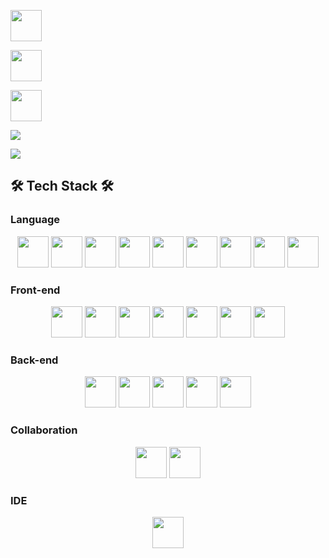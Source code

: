 <p align="center">
    <p>
        <a href="mailto:dhwngjs01@naver.com" target="_blank">
            <img src="https://img.shields.io/badge/dhwngjs01@naver.com-03C75A?style=flat-square&logo=naver&logoColor=ffffff" height=50px/>
        </a>
    </p>
    <p>
        <a href="https://dhwngjs01.github.io" target="_blank">
            <img src="https://img.shields.io/badge/My_Gitblog-181717?style=flat-square&logo=github&logoColor=ffffff" height=50px/>
        </a>
    </p>
    <p>
        <a href="https://dhwngjs01.github.io/portfolio" target="_blank">
            <img src="https://img.shields.io/badge/My_Portfolio-0d6dfd?style=flat-square&logo=airplayvideo&logoColor=ffffff" height=50px/>
        </a>
    </p>
    <p>
        <img src="https://github-readme-stats.vercel.app/api?username=dhwngjs01&show_icons=true&theme=react" />
    </p>
    <p>
        <img src="https://github-readme-stats.vercel.app/api/top-langs/?username=dhwngjs01&layout=compact&theme=react"/>
    </p>
</p>

## 🛠 Tech Stack 🛠

### Language

<p align="center">
    <img src="https://img.shields.io/badge/Java-007396?style=flat-square&logo=java&logoColor=ffffff" height=50px/>
    <img src="https://img.shields.io/badge/JavaScript-F7DF1E?style=flat-square&logo=javascript&logoColor=000000" height=50px/>
    <img src="https://img.shields.io/badge/TypeScript-3178C6?style=flat-square&logo=TypeScript&logoColor=ffffff" height=50px/>
    <img src="https://img.shields.io/badge/Python-3776AB?style=flat-square&logo=Python&logoColor=ffffff" height=50px/>
    <img src="https://img.shields.io/badge/PHP-777BB4?style=flat-square&logo=PHP&logoColor=ffffff" height=50px/>
    <img src="https://img.shields.io/badge/Perl-39457E?style=flat-square&logo=Perl&logoColor=ffffff" height=50px/>
    <img src="https://img.shields.io/badge/HTML5-E34F26?style=flat-square&logo=HTML5&logoColor=ffffff" height=50px/>
    <img src="https://img.shields.io/badge/CSS3-1572B6?style=flat-square&logo=CSS3&logoColor=ffffff" height=50px/>
    <img src="https://img.shields.io/badge/Markdown-000000?style=flat-square&logo=Markdown&logoColor=ffffff" height=50px/>
</p>

### Front-end

<p align="center">
    <img src="https://img.shields.io/badge/HTML5-E34F26?style=flat-square&logo=HTML5&logoColor=ffffff" height=50px/>
    <img src="https://img.shields.io/badge/CSS3-1572B6?style=flat-square&logo=CSS3&logoColor=ffffff" height=50px/>
    <img src="https://img.shields.io/badge/Bootstrap-7952B3?style=flat-square&logo=Bootstrap&logoColor=ffffff" height=50px/>
    <img src="https://img.shields.io/badge/React-61DAFB?style=flat-square&logo=React&logoColor=000000" height=50px/>
    <img src="https://img.shields.io/badge/React Native-61DAFB?style=flat-square&logo=React&logoColor=000000" height=50px/>
    <img src="https://img.shields.io/badge/Redux-764ABC?style=flat-square&logo=Redux&logoColor=ffffff" height=50px/>
    <img src="https://img.shields.io/badge/Styled Components-DB7093?style=flat-square&logo=Styled Components&logoColor=ffffff" height=50px/>
</p>

### Back-end

<p align="center">
    <img src="https://img.shields.io/badge/Node.js-339933?style=flat-square&logo=Node.js&logoColor=ffffff" height=50px/>
    <img src="https://img.shields.io/badge/Express-000000?style=flat-square&logo=Express&logoColor=ffffff" height=50px/>
    <img src="https://img.shields.io/badge/Spring-6DB33F?style=flat-square&logo=Spring&logoColor=ffffff" height=50px/>
    <img src="https://img.shields.io/badge/MySQL-4479A1?style=flat-square&logo=MySQL&logoColor=ffffff" height=50px/>
    <img src="https://img.shields.io/badge/Amazon AWS-232F3E?style=flat-square&logo=Amazon AWS&logoColor=ffffff" height=50px/>
</p>

### Collaboration

<p align="center">
    <img src="https://img.shields.io/badge/Git-F05032?style=flat-square&logo=Git&logoColor=ffffff" height=50px/>
    <img src="https://img.shields.io/badge/GitHub-181717?style=flat-square&logo=GitHub&logoColor=ffffff" height=50px/>
</p>

### IDE

<p align="center">
    <img src="https://img.shields.io/badge/Visual Studio Code-007ACC?style=flat-square&logo=Visual Studio Code&logoColor=ffffff" height=50px/>
</p>
